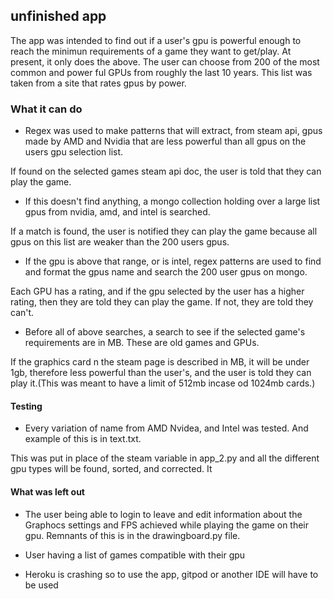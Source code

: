 ## unfinished app
The app was intended to find out if a user's gpu is powerful enough to reach the minimun requirements of a game they want to get/play.
At present, it only does the above.
The user can choose from 200 of the most common and power ful GPUs from roughly the last 10 years. This list was taken from a site that rates gpus by power.

### What it can do

* Regex was used to make patterns that will extract, from steam api, gpus made by AMD and Nvidia that are less powerful than all gpus on the users gpu selection list.

If found on the selected games steam api doc, the user is told that they can play the game.

* If this doesn't find anything, a mongo collection holding over a large list gpus from nvidia, amd, and intel is searched.

If a match is found, the user is notified they can play the game because all gpus on this list are weaker than the 200 users gpus. 


* If the gpu is above that range, or is intel, regex patterns are used to find and format the gpus name and search the 200 user gpus on mongo.

Each GPU has a rating, and if the gpu selected by the user has a higher rating, then they are told they can play the game. If not, they are told they can't.

* Before all of above searches, a search to see if the selected game's requirements are in MB. These are old games and GPUs.

If the graphics card n the steam page is described in MB, it will be under 1gb, therefore less powerful than the user's, and the user is told they can play it.(This was meant to have a limit of 512mb incase od 1024mb cards.)

#### Testing

* Every variation of name from AMD Nvidea, and Intel was tested. And example of this is in text.txt.

This was put in place of the steam variable in app_2.py and all the different gpu types will be found, sorted, and corrected. It


#### What was left out

* The user being able to login to leave and edit information about the Graphocs settings and FPS achieved while playing the game on their gpu. Remnants of this is in the drawingboard.py file.

* User having a list of games compatible with their gpu

* Heroku is crashing so to use the app, gitpod or another IDE will have to be used

